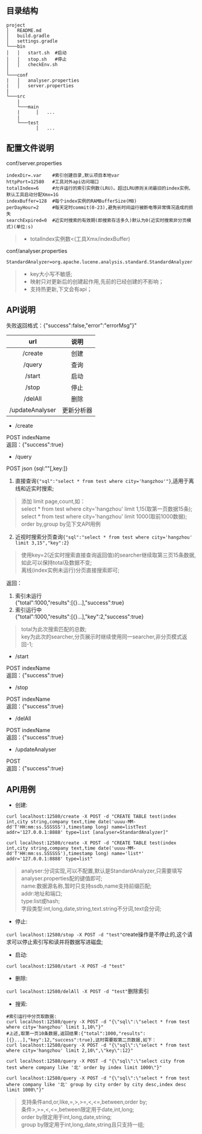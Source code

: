 ## 目录结构
```
project
│   README.md
│   build.gradle    
│   settings.gradle
└───bin
│   │   start.sh  #启动
│   │   stop.sh   #停止
│   │   checkEnv.sh
│   
└───conf
|   │   analyser.properties
|   │   server.properties
|   
└───src
    | 
    └───main
    |      │   ...
    |
    └───test
           │   ...  
```

## 配置文件说明
conf/server.properties
```
indexDir=.var    #索引创建目录,默认项目本地var
httpPort=12580   #工具对外api访问端口
totalIndex=6     #允许运行的索引实例数(LRU)。超过LRU原则关闭最旧的index实例，默认工具启动分配Xmx=1G
indexBuffer=128  #每个index实例的RAMBufferSize(MB)
perDayHour=2     #每天定时commit(0-23),避免长时间运行被断电等异常情况造成的损失
searchExpired=0  #近实时搜索的有效期(即搜索存活多久)默认为0(近实时搜索非分页模式)(单位:s)
```
  
> * totalIndex实例数<(工具Xmx/indexBuffer)

conf/analyser.properties
```
StandardAnalyzer=org.apache.lucene.analysis.standard.StandardAnalyzer
```
> * key大小写不敏感;
> * 映射只对更新后的创建起作用,先前的已经创建的不影响；
> * 支持热更新,下文会有api；

## API说明
失败返回格式：{"success":false,"error":"errorMsg"}"

  url|说明
 :---:|:---:
 /create|创建
 /query|查询
 /start|启动
 /stop|停止
 /delAll|删除
 /updateAnalyser|更新分析器

* /create

POST indexName  
返回：{"success":true}

* /query

POST json {sql:""\[,key:\]}
1. 直接查询`{"sql":"select * from test where city='hangzhou'"}`,适用于离线和近实时搜索;  
> 添加 limit page,count,如：    
select * from test where city='hangzhou' limit 1,15(取第一页数据15条);      
select * from test where city='hangzhou' limit 1000(取前1000数据);  
order by,group by见下文API用例
2. 近视时搜索分页查询`{"sql":"select * from test where city='hangzhou' limit 3,15","key":2}`
> 使用key=2(近实时搜索直接查询返回值)的searcher继续取第三页15条数据,如此可以保持total及数据不变;    
离线(index实例未运行)分页直接搜索即可;

返回：
1. 索引未运行  
{"total":1000,"results":\[{}...\],"success":true}
2. 索引运行中  
{"total":1000,"results":\[{}...\],"key":2,"success":true}
> total为此次搜索匹配的总数;  
key为此次的searcher,分页展示时继续使用同一searcher,非分页模式返回-1;

* /start

POST indexName  
返回：{"success":true}

* /stop

POST indexName  
返回：{"success":true}

* /delAll

POST indexName  
返回：{"success":true}

* /updateAnalyser

POST  
返回：{"success":true}

## API用例

* 创建:
```
curl localhost:12580/create -X POST -d "CREATE TABLE test(index int,city string,company text,time date('uuuu-MM-dd'T'HH:mm:ss.SSSSSS'),timestamp long) name=listTest addr='127.0.0.1:8888' type=list [analyser=StandardAnalyzer]"

curl localhost:12580/create -X POST -d "CREATE TABLE test(index int,city string,company text,time date('uuuu-MM-dd'T'HH:mm:ss.SSSSSS'),timestamp long) name='list*' addr='127.0.0.1:8888' type=list"
```
> analyser:分词实现,可以不配置,默认是StandardAnalyzer,只需要填写analyser.properties配的键值即可;  
name:数据源名称,暂时只支持ssdb,name支持前缀匹配;  
addr:地址和端口;  
type:list或hash;  
字段类型:int,long,date,string,text.string不分词,text会分词;

* 停止:

`curl localhost:12580/stop -X POST -d "test"`create操作是不停止的,这个请求可以停止索引写和读并将数据写进磁盘;

* 启动:

`curl localhost:12580/start -X POST -d "test"`

* 删除:

`curl localhost:12580/delAll -X POST -d "test"`删除索引

* 搜索:
```
#索引运行中分页取数据:
curl localhost:12580/query -X POST -d "{\"sql\":\"select * from test where city='hangzhou' limit 1,10\"}"
#上述,取第一页10条数据,返回结果:{"total":1000,"results":[{}...],"key":12,"success":true},这时需要取第二页数据,如下：
curl localhost:12580/query -X POST -d "{\"sql\":\"select * from test where city='hangzhou' limit 2,10\",\"key\":12}"

curl localhost:12580/query -X POST -d "{\"sql\":\"select city from test where company like '北' order by index limit 1000\"}"

curl localhost:12580/query -X POST -d "{\"sql\":\"select * from test where company like '北' group by city order by city desc,index desc limit 1000\"}"
```
> 支持条件and,or,like,=,>,>=,<,<=,between,order by;  
条件>,>=,<,<=,between限定用于date,int,long;  
order by限定用于int,long,date,string;  
group by限定用于int,long,date,string且只支持一组;
